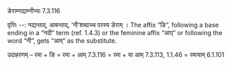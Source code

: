 

 ङेराम्नद्याम्नीभ्यः 7.3.116 


वृत्तिः --: नद्यन्ताद्, आबन्ताद्, ’नी’शब्दाच्च परस्य ङेराम् । The affix “ङि”, following a base ending in a “नदी” term (ref. 1.4.3) or the feminine affix “आप्” or following the word “नी”, gets “आम्” as the substitute. 


उदाहरणम् – रमा + ङि = रमा + आम् 7.3.116 = रमा + या आम् 7.3.113, 1.1.46 = रमायाम् 6.1.101 



